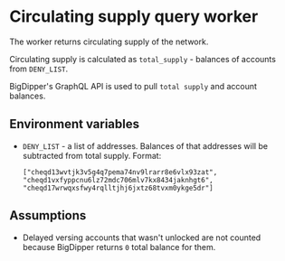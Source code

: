 # Circulating supply query worker

The worker returns circulating supply of the network.

Circulating supply is calculated as `total_supply` - balances of accounts from `DENY_LIST`.

BigDipper's GraphQL API is used to pull `total supply` and account balances.

## Environment variables

* `DENY_LIST` - a list of addresses. Balances of that addresses will be subtracted from total supply. Format:

    ```
    ["cheqd13wvtjk3v5g4q7pema74nv9lrarr8e6vlx93zat",
    "cheqd1vxfyppcnu6lz72mdc706mlv7kx8434jaknhgt6",
    "cheqd17wrwqxsfwy4rqlltjhj6jxtz68tvxm0ykge5dr"]
    ```

## Assumptions

* Delayed versing accounts that wasn't unlocked are not counted because BigDipper returns `0` total balance for them.
